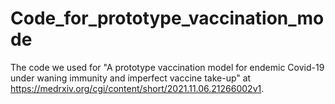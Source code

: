 # Code_for_prototype_vaccination_mode
The code we used for "A prototype vaccination model for endemic Covid-19 under waning immunity and imperfect vaccine take-up" at https://medrxiv.org/cgi/content/short/2021.11.06.21266002v1.
